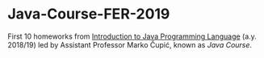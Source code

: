 # Java-Course-FER-2019

First 10 homeworks from [Introduction to Java Programming Language](https://www.fer.unizg.hr/en/course/itjpl) (a.y. 2018/19) led by Assistant Professor Marko Čupić, known as _Java Course_.
